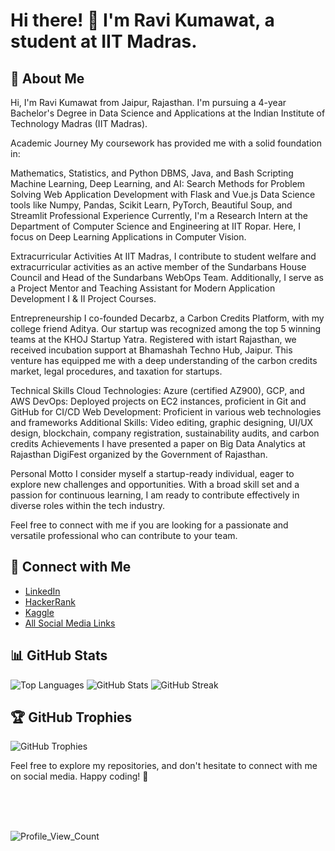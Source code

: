 # Hi there! 👋 I'm Ravi Kumawat, a student at IIT Madras.

## 💬 About Me
Hi, I'm Ravi Kumawat from Jaipur, Rajasthan. I'm pursuing a 4-year Bachelor's Degree in Data Science and Applications at the Indian Institute of Technology Madras (IIT Madras).

Academic Journey
My coursework has provided me with a solid foundation in:

Mathematics, Statistics, and Python
DBMS, Java, and Bash Scripting
Machine Learning, Deep Learning, and AI: Search Methods for Problem Solving
Web Application Development with Flask and Vue.js
Data Science tools like Numpy, Pandas, Scikit Learn, PyTorch, Beautiful Soup, and Streamlit
Professional Experience
Currently, I'm a Research Intern at the Department of Computer Science and Engineering at IIT Ropar. Here, I focus on Deep Learning Applications in Computer Vision.

Extracurricular Activities
At IIT Madras, I contribute to student welfare and extracurricular activities as an active member of the Sundarbans House Council and Head of the Sundarbans WebOps Team. Additionally, I serve as a Project Mentor and Teaching Assistant for Modern Application Development I & II Project Courses.

Entrepreneurship
I co-founded Decarbz, a Carbon Credits Platform, with my college friend Aditya. Our startup was recognized among the top 5 winning teams at the KHOJ Startup Yatra. Registered with istart Rajasthan, we received incubation support at Bhamashah Techno Hub, Jaipur. This venture has equipped me with a deep understanding of the carbon credits market, legal procedures, and taxation for startups.

Technical Skills
Cloud Technologies: Azure (certified AZ900), GCP, and AWS
DevOps: Deployed projects on EC2 instances, proficient in Git and GitHub for CI/CD
Web Development: Proficient in various web technologies and frameworks
Additional Skills: Video editing, graphic designing, UI/UX design, blockchain, company registration, sustainability audits, and carbon credits
Achievements
I have presented a paper on Big Data Analytics at Rajasthan DigiFest organized by the Government of Rajasthan.

Personal Motto
I consider myself a startup-ready individual, eager to explore new challenges and opportunities. With a broad skill set and a passion for continuous learning, I am ready to contribute effectively in diverse roles within the tech industry.

Feel free to connect with me if you are looking for a passionate and versatile professional who can contribute to your team.

## 🤝 Connect with Me
- [LinkedIn](https://www.linkedin.com/in/ravikumawat7716/)
- [HackerRank](https://www.hackerrank.com/ravikumawat7716)
- [Kaggle](https://kaggle.com/ravikumawat)
- [All Social Media Links](https://linktr.ee/ravikumawat)


## 📊 GitHub Stats
![Top Languages](https://github-readme-stats.vercel.app/api/top-langs?username=ravikumawat7716&show_icons=true&locale=en&layout=compact)
![GitHub Stats](https://github-readme-stats.vercel.app/api?username=ravikumawat7716&show_icons=true&locale=en)
![GitHub Streak](https://github-readme-streak-stats.herokuapp.com/?user=ravikumawat7716)

## 🏆 GitHub Trophies
![GitHub Trophies](https://github-profile-trophy.vercel.app/?username=ravikumawat7716)

Feel free to explore my repositories, and don't hesitate to connect with me on social media. Happy coding! 🚀

<br>
<p align="left"> 
  <br><br>
  <img src="https://komarev.com/ghpvc/?username=ravikumawat7716&label=Profile%20views&color=0e75b6&style=flat" alt="Profile_View_Count" /> </p>
